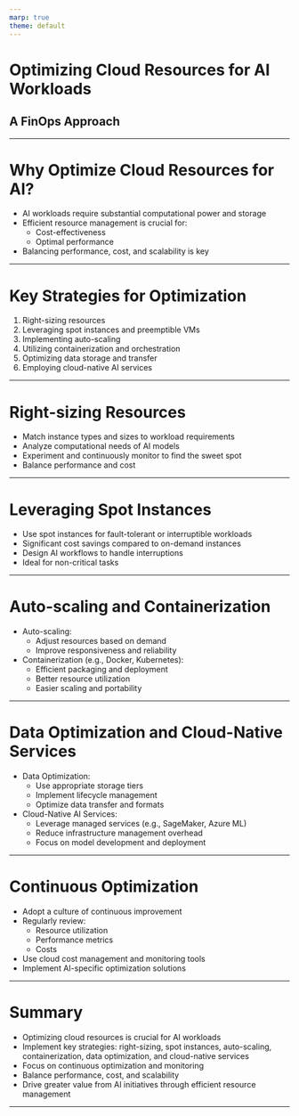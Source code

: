 ```yaml
---
marp: true
theme: default
---
```


# Optimizing Cloud Resources for AI Workloads
## A FinOps Approach

---

# Why Optimize Cloud Resources for AI?

- AI workloads require substantial computational power and storage
- Efficient resource management is crucial for:
  - Cost-effectiveness
  - Optimal performance
- Balancing performance, cost, and scalability is key

---

# Key Strategies for Optimization

1. Right-sizing resources
2. Leveraging spot instances and preemptible VMs
3. Implementing auto-scaling
4. Utilizing containerization and orchestration
5. Optimizing data storage and transfer
6. Employing cloud-native AI services

---

# Right-sizing Resources

- Match instance types and sizes to workload requirements
- Analyze computational needs of AI models
- Experiment and continuously monitor to find the sweet spot
- Balance performance and cost

---

# Leveraging Spot Instances

- Use spot instances for fault-tolerant or interruptible workloads
- Significant cost savings compared to on-demand instances
- Design AI workflows to handle interruptions
- Ideal for non-critical tasks

---

# Auto-scaling and Containerization

- Auto-scaling:
  - Adjust resources based on demand
  - Improve responsiveness and reliability
- Containerization (e.g., Docker, Kubernetes):
  - Efficient packaging and deployment
  - Better resource utilization
  - Easier scaling and portability

---

# Data Optimization and Cloud-Native Services

- Data Optimization:
  - Use appropriate storage tiers
  - Implement lifecycle management
  - Optimize data transfer and formats
- Cloud-Native AI Services:
  - Leverage managed services (e.g., SageMaker, Azure ML)
  - Reduce infrastructure management overhead
  - Focus on model development and deployment

---

# Continuous Optimization

- Adopt a culture of continuous improvement
- Regularly review:
  - Resource utilization
  - Performance metrics
  - Costs
- Use cloud cost management and monitoring tools
- Implement AI-specific optimization solutions

---

# Summary

- Optimizing cloud resources is crucial for AI workloads
- Implement key strategies: right-sizing, spot instances, auto-scaling, containerization, data optimization, and cloud-native services
- Focus on continuous optimization and monitoring
- Balance performance, cost, and scalability
- Drive greater value from AI initiatives through efficient resource management

---